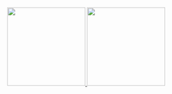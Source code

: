 ###

 <div>
  <a href="https://github.com/caaiopereira">
  <img height="180em" src="https://github-readme-stats.vercel.app/api?username=caaiopereir&show_icons=true&theme=github_dark&include_all_commits=true&count_private=true"/>
  <img height="180em" src="https://github-readme-stats.vercel.app/api/top-langs/?username=caaiopereira&layout=compact&langs_count=16&theme=github_dark"/>
</div>
